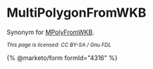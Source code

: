 # MultiPolygonFromWKB

Synonym for [MPolyFromWKB](mpolyfromwkb.md).

<sub>_This page is licensed: CC BY-SA / Gnu FDL_</sub>

{% @marketo/form formId="4316" %}
